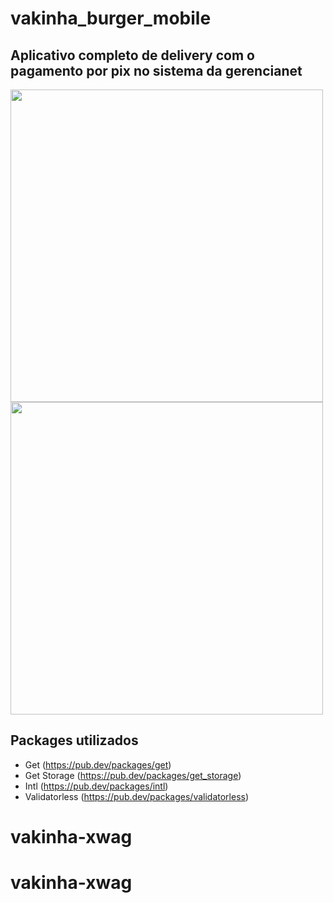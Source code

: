 # vakinha_burger_mobile

## Aplicativo completo de delivery com o pagamento por pix no sistema da gerencianet

<img src="https://github.com/renamcomn/vakinha_burger/blob/master/docs/images/figma1.png" width="500px"/>
<img src="https://github.com/renamcomn/vakinha_burger/blob/master/docs/images/figma2.png" width="500px"/>

## Packages utilizados

- Get (https://pub.dev/packages/get)
- Get Storage (https://pub.dev/packages/get_storage)
- Intl (https://pub.dev/packages/intl)
- Validatorless (https://pub.dev/packages/validatorless)
# vakinha-xwag
# vakinha-xwag

